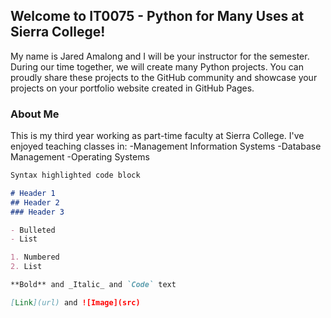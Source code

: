 ## Welcome to IT0075 - Python for Many Uses at Sierra College!

My name is Jared Amalong and I will be your instructor for the semester.  During our time together, we will create many Python projects.  You can proudly share these projects to the GitHub community and showcase your projects on your portfolio website created in GitHub Pages.

### About Me

This is my third year working as part-time faculty at Sierra College.  I've enjoyed teaching classes in:
-Management Information Systems
-Database Management
-Operating Systems

```markdown
Syntax highlighted code block

# Header 1
## Header 2
### Header 3

- Bulleted
- List

1. Numbered
2. List

**Bold** and _Italic_ and `Code` text

[Link](url) and ![Image](src)
```
